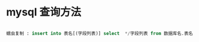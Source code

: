 # mysql 查询方法

```sql

蠕虫复制 : insert into 表名[(字段列表)] select  */字段列表 from 数据库名.表名 INSERT INTO test_table(`pid`) select `pid` from test.test_table;


```